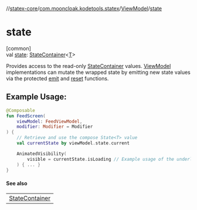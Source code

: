 //[statex-core](../../../index.md)/[com.mooncloak.kodetools.statex](../index.md)/[ViewModel](index.md)/[state](state.md)

# state

[common]\
val [state](state.md): [StateContainer](../-state-container/index.md)&lt;[T](index.md)&gt;

Provides access to the read-only [StateContainer](../-state-container/index.md) values. [ViewModel](index.md) implementations can mutate the wrapped state by emitting new state values via the protected [emit](../../../../statex-core/com.mooncloak.kodetools.statex/-view-model/emit.md) and [reset](../../../../statex-core/com.mooncloak.kodetools.statex/-view-model/reset.md) functions.

##  Example Usage:

```kotlin
@Composable
fun FeedScreen(
    viewModel: FeedViewModel,
    modifier: Modifier = Modifier
) {
    // Retrieve and use the compose State<T> value
    val currentState by viewModel.state.current

    AnimatedVisibility(
        visible = currentState.isLoading // Example usage of the underlying state value
    ) { ... }
}
```

#### See also

| |
|---|
| [StateContainer](../-state-container/index.md) |
